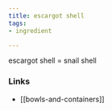 ```yaml
---
title: escargot shell
tags:
- ingredient

---
```

escargot shell = snail shell

### Links

* [[bowls-and-containers]]
